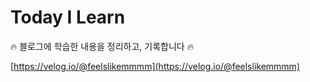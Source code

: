 # Today I Learn

🔥 블로그에 학습한 내용을 정리하고, 기록합니다 🔥

[https://velog.io/@feelslikemmmm](https://velog.io/@feelslikemmmm)
